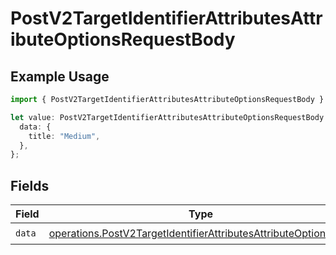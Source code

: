# PostV2TargetIdentifierAttributesAttributeOptionsRequestBody

## Example Usage

```typescript
import { PostV2TargetIdentifierAttributesAttributeOptionsRequestBody } from "attio-js/models/operations/postv2targetidentifierattributesattributeoptions.js";

let value: PostV2TargetIdentifierAttributesAttributeOptionsRequestBody = {
  data: {
    title: "Medium",
  },
};
```

## Fields

| Field                                                                                                                                              | Type                                                                                                                                               | Required                                                                                                                                           | Description                                                                                                                                        |
| -------------------------------------------------------------------------------------------------------------------------------------------------- | -------------------------------------------------------------------------------------------------------------------------------------------------- | -------------------------------------------------------------------------------------------------------------------------------------------------- | -------------------------------------------------------------------------------------------------------------------------------------------------- |
| `data`                                                                                                                                             | [operations.PostV2TargetIdentifierAttributesAttributeOptionsData](../../models/operations/postv2targetidentifierattributesattributeoptionsdata.md) | :heavy_check_mark:                                                                                                                                 | N/A                                                                                                                                                |